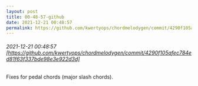 ```yaml
---
layout: post
title: 00-48-57-github
date: 2021-12-21 00:48:57
permalink: https://github.com/kwertyops/chordmelodygen/commit/4290f105afec784ed81f63f337bde98e3e922d3d
---
```


###### 2021-12-21 00:48:57 [https://github.com/kwertyops/chordmelodygen/commit/4290f105afec784ed81f63f337bde98e3e922d3d]
Fixes for pedal chords (major slash chords).
